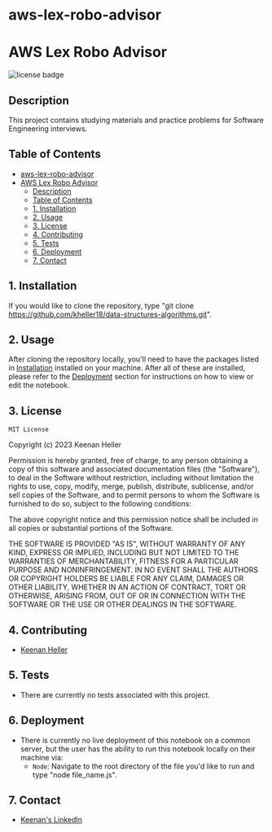 # aws-lex-robo-advisor
# AWS Lex Robo Advisor

![license badge](https://shields.io/badge/license-mit-blue)


## Description

This project contains studying materials and practice problems for Software Engineering interviews.

## Table of Contents

- [aws-lex-robo-advisor](#aws-lex-robo-advisor)
- [AWS Lex Robo Advisor](#aws-lex-robo-advisor-1)
  - [Description](#description)
  - [Table of Contents](#table-of-contents)
  - [1. Installation](#1-installation)
  - [2. Usage](#2-usage)
  - [3. License](#3-license)
  - [4. Contributing](#4-contributing)
  - [5. Tests](#5-tests)
  - [6. Deployment](#6-deployment)
  - [7. Contact](#7-contact)


## 1. Installation

  If you would like to clone the repository, type "git clone https://github.com/kheller18/data-structures-algorithms.git".


## 2. Usage

  After cloning the repository locally, you'll need to have the packages listed in [Installation](#1-installation) installed on your machine.
  After all of these are installed, please refer to the [Deployment](#6-deployment) section for instructions on how to view or edit the notebook.


## 3. License

	MIT License

  Copyright (c) 2023 Keenan Heller

  Permission is hereby granted, free of charge, to any person obtaining a copy
  of this software and associated documentation files (the "Software"), to deal
  in the Software without restriction, including without limitation the rights
  to use, copy, modify, merge, publish, distribute, sublicense, and/or sell
  copies of the Software, and to permit persons to whom the Software is
  furnished to do so, subject to the following conditions:

  The above copyright notice and this permission notice shall be included in all
  copies or substantial portions of the Software.

  THE SOFTWARE IS PROVIDED "AS IS", WITHOUT WARRANTY OF ANY KIND, EXPRESS OR
  IMPLIED, INCLUDING BUT NOT LIMITED TO THE WARRANTIES OF MERCHANTABILITY,
  FITNESS FOR A PARTICULAR PURPOSE AND NONINFRINGEMENT. IN NO EVENT SHALL THE
  AUTHORS OR COPYRIGHT HOLDERS BE LIABLE FOR ANY CLAIM, DAMAGES OR OTHER
  LIABILITY, WHETHER IN AN ACTION OF CONTRACT, TORT OR OTHERWISE, ARISING FROM,
  OUT OF OR IN CONNECTION WITH THE SOFTWARE OR THE USE OR OTHER DEALINGS IN THE
  SOFTWARE.


## 4. Contributing

  + [Keenan Heller](https://github.com/kheller18)


## 5. Tests

  + There are currently no tests associated with this project.


## 6. Deployment

  + There is currently no live deployment of this notebook on a common server, but the user has the ability to run this notebook locally on their machine via:
    + `Node`: Navigate to the root directory of the file you'd like to run and type "node file_name.js".


## 7. Contact

  + [Keenan's LinkedIn](https://www.linkedin.com/in/keenanheller/)